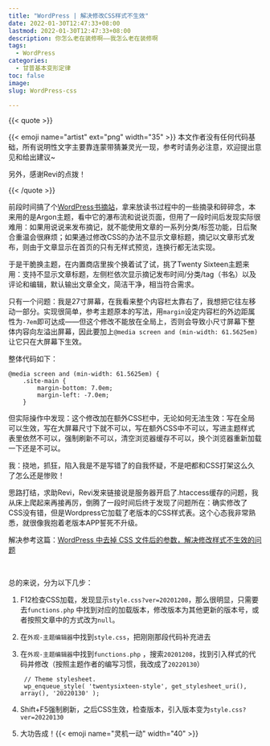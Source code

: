 ```yaml
---
title: "WordPress | 解决修改CSS样式不生效"
date: 2022-01-30T12:47:33+08:00
lastmod: 2022-01-30T12:47:33+08:00
description: 你怎么老在装修啊——我怎么老在装修啊
tags:
  - WordPress
categories:
  - 甘普基本变形定律
toc: false
image: 
slug: WordPress-css

---
```


{{< quote >}}

{{< emoji name="artist"  ext="png" width="35" >}} 本文作者没有任何代码基础，所有说明性文字主要靠连蒙带猜兼灵光一现，参考时请务必注意，欢迎提出意见和给出建议~

另外，感谢Revi的点拨！

{{< /quote >}}

前段时间搞了个[WordPress书摘站](https://ink.mantyke.icu/)，拿来放读书过程中的一些摘录和碎碎念，本来用的是Argon主题，看中它的瀑布流和说说页面，但用了一段时间后发现实际很难用：如果用说说来发布摘记，就不能使用文章的一系列分类/标签功能，日后聚合重温会很麻烦；如果通过修改CSS的办法不显示文章标题，摘记以文章形式发布，则由于文章显示在首页的只有无样式预览，连换行都无法实现。

于是干脆换主题，在内置商店里挨个换着试了试，挑了Twenty Sixteen主题来用：支持不显示文章标题，左侧栏依次显示摘记发布时间/分类/tag（书名）以及评论和编辑，默认输出文章全文，简洁干净，相当符合需求。

只有一个问题：我是27寸屏幕，在我看来整个内容栏太靠右了，我想把它往左移动一部分。实现很简单，参考主题原本的写法，用`margin`设定内容栏的外边距属性为`-7em`即可达成——但这个修改不能放在全局上，否则会导致小尺寸屏幕下整体内容向左溢出屏幕，因此要加上`@media screen and (min-width: 61.5625em)`让它只在大屏幕下生效。

整体代码如下：

```
@media screen and (min-width: 61.5625em) {
	.site-main {
		margin-bottom: 7.0em;
		margin-left: -7.0em;
	}
```

但实际操作中发现：这个修改加在额外CSS栏中，无论如何无法生效：写在全局可以生效，写在大屏幕尺寸下就不可以，写在额外CSS中不可以，写进主题样式表里依然不可以，强制刷新不可以，清空浏览器缓存不可以，换个浏览器重新加载一下还是不可以。

我：挠地，抓狂，陷入我是不是写错了的自我怀疑，不是吧都和CSS打架这么久了怎么还是惨败！

思路打结，求助Revi，Revi发来链接说是服务器开启了.htaccess缓存的问题，我从床上爬起来再接再厉，倒腾了一段时间后终于发现了问题所在：确实修改了CSS没有错，但是Wordpress它加载了老版本的CSS样式表。这个心态我非常熟悉，就很像我抱着老版本APP誓死不升级。

解决参考这篇：[WordPress 中去掉 CSS 文件后的参数，解决修改样式不生效的问题](https://cuiqingcai.com/809.html)

<br>

总的来说，分为以下几步：

1. F12检查CSS加载，发现显示`style.css?ver=20201208`，那么很明显，只需要去`functions.php` 中找到对应的加载版本，修改版本为其他更新的版本号，或者按照文章中的方式改为`null`。

2. 在`外观-主题编辑器`中找到`style.css`，把刚刚那段代码补充进去 

3. 在`外观-主题编辑器`中找到`functions.php` ，搜索`20201208`，找到引入样式的代码并修改（按照主题作者的编写习惯，我改成了`20220130`）

   ```
   	// Theme stylesheet.
   	wp_enqueue_style( 'twentysixteen-style', get_stylesheet_uri(), array(), '20220130' );
   ```

4. Shift+F5强制刷新，之后CSS生效，检查版本，引入版本变为`style.css?ver=20220130`

5. 大功告成！{{< emoji name="灵机一动"  width="40" >}}

   <br>

